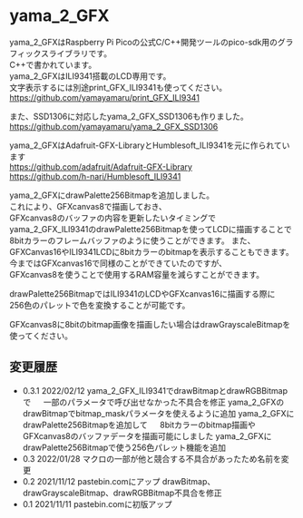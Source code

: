 # yama_2_GFX

yama_2_GFXはRaspberry Pi Picoの公式C/C++開発ツールのpico-sdk用のグラフィックスライブラリです。  
C++で書かれています。  
yama_2_GFXはILI9341搭載のLCD専用です。  
文字表示するには別途print_GFX_ILI9341も使ってください。  
<https://github.com/yamayamaru/print_GFX_ILI9341>  
  
また、SSD1306に対応したyama_2_GFX_SSD1306も作りました。  
<https://github.com/yamayamaru/yama_2_GFX_SSD1306>  

  
yama_2_GFXはAdafruit-GFX-LibraryとHumblesoft_ILI9341を元に作られています  
    <https://github.com/adafruit/Adafruit-GFX-Library>  
    <https://github.com/h-nari/Humblesoft_ILI9341>  
  

yama_2_GFXにdrawPalette256Bitmapを追加しました。  
これにより、GFXcanvas8で描画しておき、  
GFXcanvas8のバッファの内容を更新したいタイミングで  
yama_2_GFX_ILI9341のdrawPalette256Bitmapを使ってLCDに描画することで  
8bitカラーのフレームバッファのように使うことができます。
また、GFXCanvas16やILI9341LCDに8bitカラーのbitmapを表示することもできます。  
今まではGFXcanvas16で同様のことができていたのですが、  
GFXcanvas8を使うことで使用するRAM容量を減らすことができます。  
  
drawPalette256BitmapではILI9341のLCDやGFXcanvas16に描画する際に  
256色のパレットで色を変換することが可能です。  
  
GFXcanvas8に8bitのbitmap画像を描画したい場合はdrawGrayscaleBitmapを使ってください。


## 変更履歴
* 0.3.1 2022/02/12  yama_2_GFX_ILI9341でdrawBitmapとdrawRGBBitmapで
　                       一部のパラメータで呼び出せなかった不具合を修正
                    yama_2_GFXのdrawBitmapでbitmap_maskパラメータを使えるように追加
                    yama_2_GFXにdrawPalette256Bitmapを追加して
　                       8bitカラーのbitmap描画やGFXcanvas8のバッファデータを描画可能にしました
                    yama_2_GFXにdrawPalette256Bitmapで使う256色パレット機能を追加
* 0.3    2022/01/28 マクロの一部が他と競合する不具合があったため名前を変更  
* 0.2    2021/11/12 pastebin.comにアップ drawBitmap、drawGrayscaleBitmap、drawRGBBitmap不具合を修正  
* 0.1    2021/11/11 pastebin.comに初版アップ  
